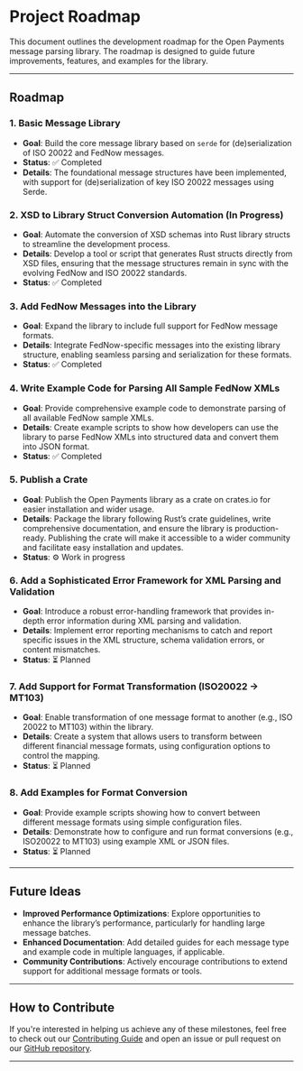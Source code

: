 # Project Roadmap

This document outlines the development roadmap for the Open Payments message parsing library. The roadmap is designed to guide future improvements, features, and examples for the library.

---

## Roadmap

### 1. Basic Message Library
- **Goal**: Build the core message library based on `serde` for (de)serialization of ISO 20022 and FedNow messages.
- **Status**: ✅ Completed
- **Details**: The foundational message structures have been implemented, with support for (de)serialization of key ISO 20022 messages using Serde.

### 2. XSD to Library Struct Conversion Automation (In Progress)
- **Goal**: Automate the conversion of XSD schemas into Rust library structs to streamline the development process.
- **Details**: Develop a tool or script that generates Rust structs directly from XSD files, ensuring that the message structures remain in sync with the evolving FedNow and ISO 20022 standards.
- **Status**: ✅ Completed

### 3. Add FedNow Messages into the Library
- **Goal**: Expand the library to include full support for FedNow message formats.
- **Details**: Integrate FedNow-specific messages into the existing library structure, enabling seamless parsing and serialization for these formats.
- **Status**: ✅ Completed

### 4. Write Example Code for Parsing All Sample FedNow XMLs
- **Goal**: Provide comprehensive example code to demonstrate parsing of all available FedNow sample XMLs.
- **Details**: Create example scripts to show how developers can use the library to parse FedNow XMLs into structured data and convert them into JSON format.
- **Status**: ✅ Completed

### 5. Publish a Crate
- **Goal**: Publish the Open Payments library as a crate on crates.io for easier installation and wider usage.
- **Details**: Package the library following Rust’s crate guidelines, write comprehensive documentation, and ensure the library is production-ready. Publishing the crate will make it accessible to a wider community and facilitate easy installation and updates.
- **Status**: ⚙️ Work in progress

### 6. Add a Sophisticated Error Framework for XML Parsing and Validation
- **Goal**: Introduce a robust error-handling framework that provides in-depth error information during XML parsing and validation.
- **Details**: Implement error reporting mechanisms to catch and report specific issues in the XML structure, schema validation errors, or content mismatches.
- **Status**: ⏳ Planned

### 7. Add Support for Format Transformation (ISO20022 -> MT103)
- **Goal**: Enable transformation of one message format to another (e.g., ISO 20022 to MT103) within the library.
- **Details**: Create a system that allows users to transform between different financial message formats, using configuration options to control the mapping.
- **Status**: ⏳ Planned

### 8. Add Examples for Format Conversion
- **Goal**: Provide example scripts showing how to convert between different message formats using simple configuration files.
- **Details**: Demonstrate how to configure and run format conversions (e.g., ISO20022 to MT103) using example XML or JSON files.
- **Status**: ⏳ Planned

---

## Future Ideas

- **Improved Performance Optimizations**: Explore opportunities to enhance the library’s performance, particularly for handling large message batches.
- **Enhanced Documentation**: Add detailed guides for each message type and example code in multiple languages, if applicable.
- **Community Contributions**: Actively encourage contributions to extend support for additional message formats or tools.

---

## How to Contribute

If you're interested in helping us achieve any of these milestones, feel free to check out our [Contributing Guide](CONTRIBUTING.md) and open an issue or pull request on our [GitHub repository](https://github.com/Open-Payments/messages).

---
